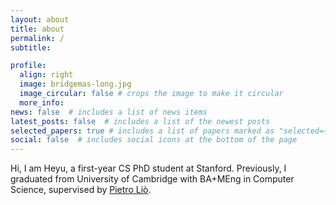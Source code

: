 ```yaml
---
layout: about
title: about
permalink: /
subtitle: 

profile:
  align: right
  image: bridgemas-long.jpg
  image_circular: false # crops the image to make it circular
  more_info: 
news: false  # includes a list of news items
latest_posts: false  # includes a list of the newest posts
selected_papers: true # includes a list of papers marked as "selected={true}"
social: false  # includes social icons at the bottom of the page
---
```


Hi, I am Heyu, a first-year CS PhD student at Stanford. Previously, I graduated from University of 
Cambridge with BA+MEng in Computer Science, supervised by [Pietro Liò](https://www.cl.cam.ac.uk/~pl219/). 

